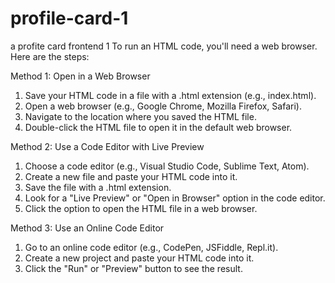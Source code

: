 # profile-card-1
a profite card frontend 1
To run an HTML code, you'll need a web browser. Here are the steps:

Method 1: Open in a Web Browser

1. Save your HTML code in a file with a .html extension (e.g., index.html).
2. Open a web browser (e.g., Google Chrome, Mozilla Firefox, Safari).
3. Navigate to the location where you saved the HTML file.
4. Double-click the HTML file to open it in the default web browser.

Method 2: Use a Code Editor with Live Preview

1. Choose a code editor (e.g., Visual Studio Code, Sublime Text, Atom).
2. Create a new file and paste your HTML code into it.
3. Save the file with a .html extension.
4. Look for a "Live Preview" or "Open in Browser" option in the code editor.
5. Click the option to open the HTML file in a web browser.

Method 3: Use an Online Code Editor

1. Go to an online code editor (e.g., CodePen, JSFiddle, Repl.it).
2. Create a new project and paste your HTML code into it.
3. Click the "Run" or "Preview" button to see the result.
